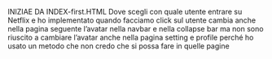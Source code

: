INIZIAE DA INDEX-first.HTML
Dove scegli con quale utente entrare su Netflix e ho implementato quando facciamo click sul utente cambia anche nella pagina seguente l’avatar nella navbar e nella collapse bar ma non sono riuscito a cambiare l’avatar anche nella pagina setting e profile perché ho usato un metodo che non credo che si possa fare in quelle pagine